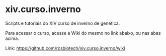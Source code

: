 # xiv.curso.inverno
Scripts e tutoriais do XIV curso de inverno de genética.

Para acessar o curso, acesse a Wiki do mesmo no link abaixo, ou nas abas acima.

Link: https://github.com/rcsbiotech/xiv.curso.inverno/wiki
